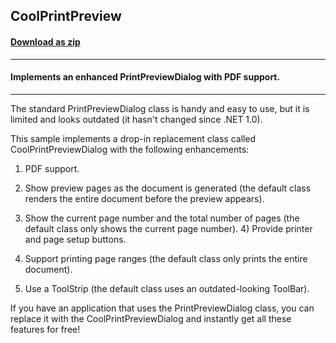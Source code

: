 ## CoolPrintPreview
#### [Download as zip](https://minhaskamal.github.io/DownGit/#/home?url=https://github.com/GrapeCity/ComponentOne-WinForms-Samples/tree/master/NetFramework\Pdf\VB\CoolPrintPreview)
____
#### Implements an enhanced PrintPreviewDialog with PDF support.
____
The standard PrintPreviewDialog class is handy and easy to use, but it is limited and looks outdated (it hasn't changed since .NET 1.0). 

This sample implements a drop-in replacement class called CoolPrintPreviewDialog with the following enhancements: 

1) PDF support. 

2) Show preview pages as the document is generated (the default class renders the entire document before the preview appears). 

3) Show the current page number and the total number of pages (the default class only shows the current page number).  4) Provide printer and page setup buttons. 

5) Support printing page ranges (the default class only prints the entire document). 

6) Use a ToolStrip (the default class uses an outdated-looking ToolBar). 

If you have an application that uses the PrintPreviewDialog class, you can replace it with the CoolPrintPreviewDialog and instantly get all these features for free! 